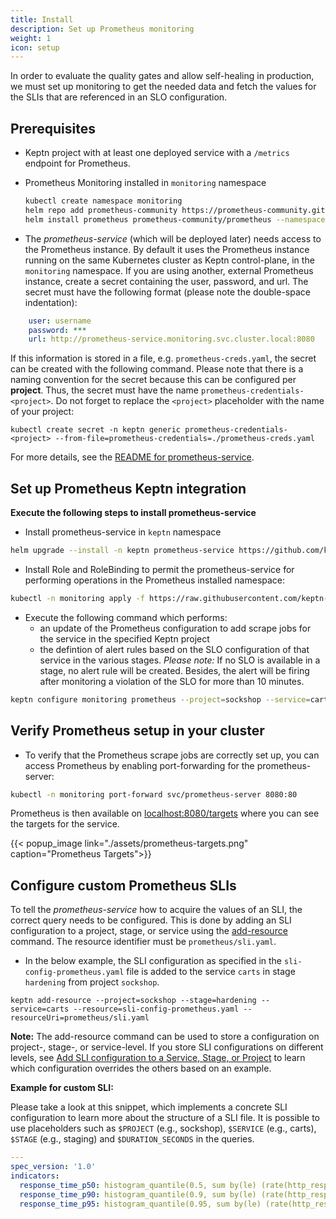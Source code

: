 ```yaml
---
title: Install
description: Set up Prometheus monitoring
weight: 1
icon: setup
---
```


In order to evaluate the quality gates and allow self-healing in production, we must set up monitoring to get the needed data and fetch the values for the SLIs that are referenced in an SLO configuration.


## Prerequisites

- Keptn project with at least one deployed service with a `/metrics` endpoint for Prometheus.
- Prometheus Monitoring installed in `monitoring` namespace
  ```bash
  kubectl create namespace monitoring
  helm repo add prometheus-community https://prometheus-community.github.io/helm-charts
  helm install prometheus prometheus-community/prometheus --namespace monitoring
  ```


- The *prometheus-service* (which will be deployed later) needs access to the Prometheus instance.
By default it uses the Prometheus instance running on the same Kubernetes cluster as Keptn control-plane,
in the `monitoring` namespace.
If you are using another, external Prometheus instance, create a secret containing the user, password, and url.
The secret must have the following format (please note the double-space indentation):

```yaml
    user: username
    password: ***
    url: http://prometheus-service.monitoring.svc.cluster.local:8080
```

If this information is stored in a file, e.g. `prometheus-creds.yaml`, the secret can be created with the following command.
Please note that there is a naming convention for the secret because this can be configured per **project**.
Thus, the secret must have the name `prometheus-credentials-<project>`.
Do not forget to replace the `<project>` placeholder with the name of your project:

```console
kubectl create secret -n keptn generic prometheus-credentials-<project> --from-file=prometheus-credentials=./prometheus-creds.yaml
```

For more details, see the [README for prometheus-service](https://github.com/keptn-contrib/prometheus-service#advanced-usage).

## Set up Prometheus Keptn integration

**Execute the following steps to install prometheus-service**

* Install prometheus-service in `keptn` namespace

```bash
helm upgrade --install -n keptn prometheus-service https://github.com/keptn-contrib/prometheus-service/releases/download/0.8.0/prometheus-service-0.8.0.tgz --reuse-values
```

* Install Role and RoleBinding to permit the prometheus-service for performing operations in the Prometheus installed namespace:

```bash
kubectl -n monitoring apply -f https://raw.githubusercontent.com/keptn-contrib/prometheus-service/0.8.0/deploy/role.yaml
```

* Execute the following command which performs:
  * an update of the Prometheus configuration to add scrape jobs for the service in the specified Keptn project
  * the defintion of alert rules based on the SLO configuration of that service in the various stages. *Please note:* If no SLO is available in a stage, no alert rule will be created. Besides, the alert will be firing after monitoring a violation of the SLO for more than 10 minutes.

```bash
keptn configure monitoring prometheus --project=sockshop --service=carts
```

## Verify Prometheus setup in your cluster

* To verify that the Prometheus scrape jobs are correctly set up, you can access Prometheus by enabling port-forwarding for the prometheus-server:

```BASH
kubectl -n monitoring port-forward svc/prometheus-server 8080:80
```

Prometheus is then available on [localhost:8080/targets](http://localhost:8080/targets) where you can see the targets for the service.

{{< popup_image link="./assets/prometheus-targets.png" caption="Prometheus Targets">}}


## Configure custom Prometheus SLIs

To tell the *prometheus-service* how to acquire the values of an SLI, the correct query needs to be configured. This is done by adding an SLI configuration to a project, stage, or service using the [add-resource](../../../reference/cli/commands/keptn_add-resource/) command. The resource identifier must be `prometheus/sli.yaml`.

* In the below example, the SLI configuration as specified in the `sli-config-prometheus.yaml` file is added to the service `carts` in stage `hardening` from project `sockshop`. 

```console
keptn add-resource --project=sockshop --stage=hardening --service=carts --resource=sli-config-prometheus.yaml --resourceUri=prometheus/sli.yaml
```

**Note:** The add-resource command can be used to store a configuration on project-, stage-, or service-level. If you store SLI configurations on different levels, see [Add SLI configuration to a Service, Stage, or Project](../../../reference/files/sli/#add-sli-configuration-to-a-service-stage-or-project) to learn which configuration overrides the others based on an example.

**Example for custom SLI:** 

Please take a look at this snippet, which implements a concrete SLI configuration to learn more about the structure of a SLI file. It is possible to use placeholders such as `$PROJECT` (e.g., sockshop), `$SERVICE` (e.g., carts), `$STAGE` (e.g., staging) and `$DURATION_SECONDS` in the queries.

```yaml
---
spec_version: '1.0'
indicators:
  response_time_p50: histogram_quantile(0.5, sum by(le) (rate(http_response_time_milliseconds_bucket{job="$SERVICE-$PROJECT-$STAGE"}[$DURATION_SECONDS])))
  response_time_p90: histogram_quantile(0.9, sum by(le) (rate(http_response_time_milliseconds_bucket{job="$SERVICE-$PROJECT-$STAGE"}[$DURATION_SECONDS])))
  response_time_p95: histogram_quantile(0.95, sum by(le) (rate(http_response_time_milliseconds_bucket{job="$SERVICE-$PROJECT-$STAGE"}[$DURATION_SECONDS])))
```
